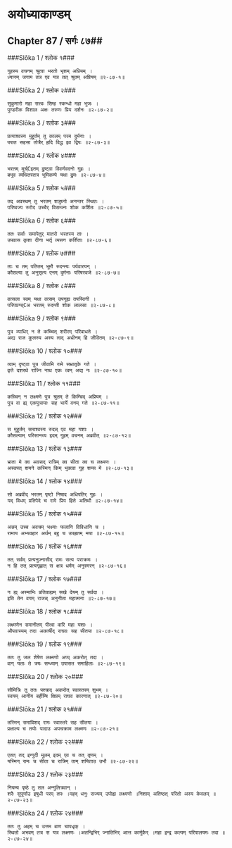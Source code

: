 अयोध्याकाण्डम्
===============================


## Chapter 87  / सर्गः ८७##


###Slōka 1 / श्लोक १###


    गुहस्य वचनम् श्रुत्वा भरतो भृशम् अप्रियम् ।
    ध्यानम् जगाम तत्र एव यत्र तत् श्रुतम् अप्रियम् ॥२-८७-१॥


###Slōka 2 / श्लोक २###


    सुकुमारो महा सत्त्वः सिम्ह स्कन्धो महा भुजः ।
    पुण्डरीक विशाल अक्षः तरुणः प्रिय दर्शनः ॥२-८७-२॥


###Slōka 3 / श्लोक ३###


    प्रत्याश्वस्य मुहूर्तम् तु कालम् परम दुर्मनाः ।
    पपात सहसा तोत्रैर् हृदि विद्ध इव द्विपः ॥२-८७-३॥


###Slōka 4 / श्लोक ४###


    भरतम् मुर्च्Cइतम् द्रुष्ट्वा विवर्णवदनो गुहः ।
    बभूव व्यथितस्तत्र भूमिकम्पे यथा द्रुमः ॥२-८७-४॥


###Slōka 5 / श्लोक ५###


    तद् अवस्थम् तु भरतम् शत्रुघ्नो अनन्तर स्थितः ।
    परिष्वज्य रुरोद उच्चैर् विसम्ज्नः शोक कर्शितः ॥२-८७-५॥


###Slōka 6 / श्लोक ६###


    ततः सर्वाः समापेतुर् मातरो भरतस्य ताः ।
    उपवास कृशा दीना भर्तृ व्यसन कर्शिताः ॥२-८७-६॥


###Slōka 7 / श्लोक ७###


    ताः च तम् पतितम् भूमौ रुदन्त्यः पर्यवारयन् ।
    कौसल्या तु अनुसृत्य एनम् दुर्मनाः परिषस्वजे ॥२-८७-७॥


###Slōka 8 / श्लोक ८###


    वत्सला स्वम् यथा वत्सम् उपगूह्य तपस्विनी ।
    परिपप्रग्च्Cअ भरतम् रुदन्ती शोक लालसा ॥२-८७-८॥


###Slōka 9 / श्लोक ९###


    पुत्र व्याधिर् न ते कच्चित् शरीरम् परिबाधते ।
    अद्य राज कुलस्य अस्य त्वद् अधीनम् हि जीवितम् ॥२-८७-९॥


###Slōka 10 / श्लोक १०###


    त्वाम् दृष्ट्वा पुत्र जीवामि रामे सभ्रातृके गते ।
    वृत्ते दशरथे राज्नि नाथ एकः त्वम् अद्य नः ॥२-८७-१०॥


###Slōka 11 / श्लोक ११###


    कच्चिन् न लक्ष्मणे पुत्र श्रुतम् ते किम्चिद् अप्रियम् ।
    पुत्र वा ह्य् एकपुत्रायाः सह भार्ये वनम् गते ॥२-८७-११॥


###Slōka 12 / श्लोक १२###


    स मुहूर्तम् समाश्वस्य रुदन्न् एव महा यशाः ।
    कौसल्याम् परिसान्त्व्य इदम् गुहम् वचनम् अब्रवीत् ॥२-८७-१२॥


###Slōka 13 / श्लोक १३###


    भ्राता मे क्व अवसद् रात्रिम् क्व सीता क्व च लक्ष्मणः ।
    अस्वपत् शयने कस्मिन् किम् भुक्त्वा गुह शम्स मे ॥२-८७-१३॥


###Slōka 14 / श्लोक १४###


    सो अब्रवीद् भरतम् पृष्टो निषाद अधिपतिर् गुहः ।
    यद् विधम् प्रतिपेदे च रामे प्रिय हिते अतिथौ ॥२-८७-१४॥


###Slōka 15 / श्लोक १५###


    अन्नम् उच्च अवचम् भक्ष्याः फलानि विविधानि च ।
    रामाय अभ्यवहार अर्थम् बहु च उपहृतम् मया ॥२-८७-१५॥


###Slōka 16 / श्लोक १६###


    तत् सर्वम् प्रत्यनुज्नासीद् रामः सत्य पराक्रमः ।
    न हि तत् प्रत्यगृह्णात् स क्षत्र धर्मम् अनुस्मरन् ॥२-८७-१६॥


###Slōka 17 / श्लोक १७###


    न ह्य् अस्माभिः प्रतिग्राह्यम् सखे देयम् तु सर्वदा ।
    इति तेन वयम् राजन्न् अनुनीता महात्मना ॥२-८७-१७॥


###Slōka 18 / श्लोक १८###


    लक्ष्मणेन समानीतम् पीत्वा वारि महा यशाः ।
    औपवास्यम् तदा अकार्षीद् राघवः सह सीतया ॥२-८७-१८॥


###Slōka 19 / श्लोक १९###


    ततः तु जल शेषेण लक्ष्मणो अप्य् अकरोत् तदा ।
    वाग् यताः ते त्रयः सम्ध्याम् उपासत समाहिताः ॥२-८७-१९॥


###Slōka 20 / श्लोक २०###


    सौमित्रिः तु ततः पश्चाद् अकरोत् स्वास्तरम् शुभम् ।
    स्वयम् आनीय बर्हीम्षि क्षिप्रम् राघव कारणात् ॥२-८७-२०॥


###Slōka 21 / श्लोक २१###


    तस्मिन् समाविशद् रामः स्वास्तरे सह सीतया ।
    प्रक्षाल्य च तयोः पादाउ अपचक्राम लक्ष्मणः ॥२-८७-२१॥


###Slōka 22 / श्लोक २२###


    एतत् तद् इन्गुदी मूलम् इदम् एव च तत् तृणम् ।
    यस्मिन् रामः च सीता च रात्रिम् ताम् शयिताउ उभौ ॥२-८७-२२॥


###Slōka 23 / श्लोक २३###


    नियम्य पृष्ठे तु तल अन्गुलित्रवान् ।
    शरैः सुपूर्णाउ इषुधी परम् तपः ।महद् धनुः सज्यम् उपोह्य लक्ष्मणो ।निशाम् अतिष्ठत् परितो अस्य केवलम् ॥२-८७-२३॥


###Slōka 24 / श्लोक २४###


    ततः तु अहम् च उत्तम बाण चापधृक् ।
    स्थितो अभवम् तत्र स यत्र लक्ष्मणः ।अतन्द्रिभिर् ज्नातिभिर् आत्त कार्मुकैर् ।महा इन्द्र कल्पम् परिपालयमः तदा ॥२-८७-२४॥


